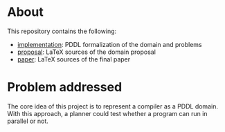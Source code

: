 # About

This repository contains the following:
- [implementation](./implementation): PDDL formalization of the domain and problems
- [proposal](./scheer-proposal): LaTeX sources of the domain proposal
- [paper](./scheer-paper): LaTeX sources of the final paper


# Problem addressed

The core idea of this project is to represent a compiler as a PDDL domain. With this approach, a planner could test whether a program can run in parallel or not.
